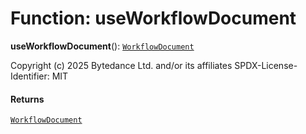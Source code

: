 # Function: useWorkflowDocument

**useWorkflowDocument**(): [`WorkflowDocument`](/en/auto-docs/free-layout-editor/classes/WorkflowDocument.md)

Copyright (c) 2025 Bytedance Ltd. and/or its affiliates
SPDX-License-Identifier: MIT

#### Returns

[`WorkflowDocument`](/en/auto-docs/free-layout-editor/classes/WorkflowDocument.md)
